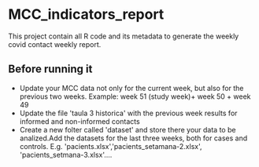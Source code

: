 # MCC_indicators_report
This project contain all R code and its metadata to generate the weekly covid contact weekly report.
## Before running it
* Update your MCC data not only for the current week, but also for the previous two weeks. Example: week 51 (study week)+ week 50 + week 49
* Update the file 'taula 3 historica' with the previous week results for informed and non-informed contacts
* Create a new folter called 'dataset' and store there your data to be analized.Add the datasets for the last three weeks, both for cases and controls. E.g. 'pacients.xlsx','pacients_setamana-2.xlsx', 'pacients_setmana-3.xlsx'....
